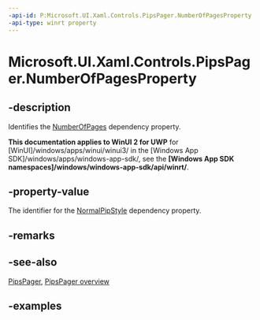 ```yaml
---
-api-id: P:Microsoft.UI.Xaml.Controls.PipsPager.NumberOfPagesProperty
-api-type: winrt property
---
```


# Microsoft.UI.Xaml.Controls.PipsPager.NumberOfPagesProperty

<!--
public static Windows.UI.Xaml.DependencyProperty NumberOfPagesProperty { get; }
-->

## -description

Identifies the [NumberOfPages](pipspager_numberofpages.md) dependency property.

**This documentation applies to WinUI 2 for UWP** for [WinUI]/windows/apps/winui/winui3/ in the [Windows App SDK]/windows/apps/windows-app-sdk/, see the **[Windows App SDK namespaces]/windows/windows-app-sdk/api/winrt/**.

## -property-value

The identifier for the [NormalPipStyle](pipspager_numberofpages.md) dependency property.

## -remarks

## -see-also

[PipsPager](pipspager.md), [PipsPager overview](/windows/apps/design/controls/pipspager)

## -examples
